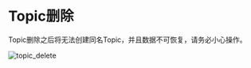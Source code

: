 # Topic删除

Topic删除之后将⽆法创建同名Topic，并且数据不可恢复，请务必⼩⼼操作。

![topic_delete](/rocketmq/images/topic_delete.png)
